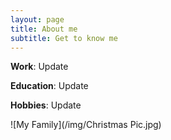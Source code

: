 ```yaml
---
layout: page
title: About me
subtitle: Get to know me
---
```


**Work**: Update

**Education**: Update

**Hobbies**: Update


![My Family](/img/Christmas Pic.jpg)
